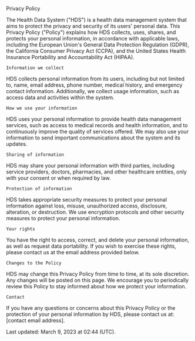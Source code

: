 Privacy Policy

The Health Data System ("HDS") is a health data management system that aims to protect the privacy and security of its users' personal data. This Privacy Policy ("Policy") explains how HDS collects, uses, shares, and protects your personal information, in accordance with applicable laws, including the European Union's General Data Protection Regulation (GDPR), the California Consumer Privacy Act (CCPA), and the United States Health Insurance Portability and Accountability Act (HIPAA).

	Information we collect

HDS collects personal information from its users, including but not limited to, name, email address, phone number, medical history, and emergency contact information. Additionally, we collect usage information, such as access data and activities within the system.

	How we use your information

HDS uses your personal information to provide health data management services, such as access to medical records and health information, and to continuously improve the quality of services offered. We may also use your information to send important communications about the system and its updates.

	Sharing of information

HDS may share your personal information with third parties, including service providers, doctors, pharmacies, and other healthcare entities, only with your consent or when required by law.

	Protection of information

HDS takes appropriate security measures to protect your personal information against loss, misuse, unauthorized access, disclosure, alteration, or destruction. We use encryption protocols and other security measures to protect your personal information.

	Your rights

You have the right to access, correct, and delete your personal information, as well as request data portability. If you wish to exercise these rights, please contact us at the email address provided below.

	Changes to the Policy

HDS may change this Privacy Policy from time to time, at its sole discretion. Any changes will be posted on this page. We encourage you to periodically review this Policy to stay informed about how we protect your information.

	Contact

If you have any questions or concerns about this Privacy Policy or the protection of your personal information by HDS, please contact us at: [contact email address].

Last updated: March 9, 2023 at 02:44 (UTC).